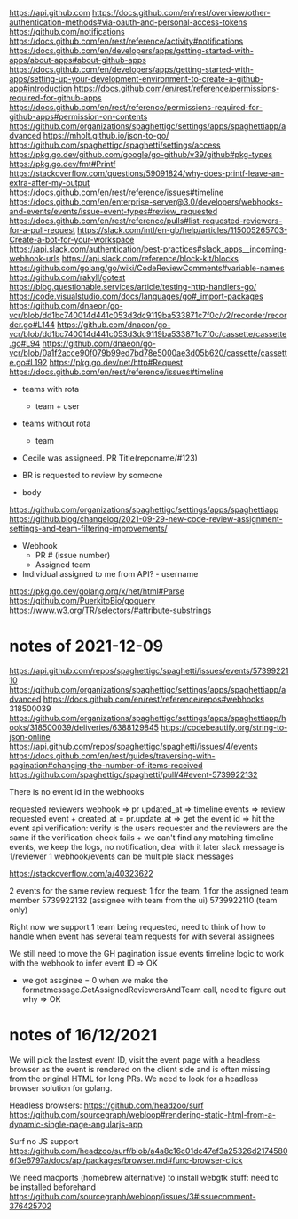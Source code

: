 https://api.github.com
https://docs.github.com/en/rest/overview/other-authentication-methods#via-oauth-and-personal-access-tokens
https://github.com/notifications
https://docs.github.com/en/rest/reference/activity#notifications
https://docs.github.com/en/developers/apps/getting-started-with-apps/about-apps#about-github-apps
https://docs.github.com/en/developers/apps/getting-started-with-apps/setting-up-your-development-environment-to-create-a-github-app#introduction
https://docs.github.com/en/rest/reference/permissions-required-for-github-apps
https://docs.github.com/en/rest/reference/permissions-required-for-github-apps#permission-on-contents
https://github.com/organizations/spaghettigc/settings/apps/spaghettiapp/advanced
https://mholt.github.io/json-to-go/ 
https://github.com/spaghettigc/spaghetti/settings/access
https://pkg.go.dev/github.com/google/go-github/v39/github#pkg-types
https://pkg.go.dev/fmt#Printf
https://stackoverflow.com/questions/59091824/why-does-printf-leave-an-extra-after-my-output
https://docs.github.com/en/rest/reference/issues#timeline
https://docs.github.com/en/enterprise-server@3.0/developers/webhooks-and-events/events/issue-event-types#review_requested
https://docs.github.com/en/rest/reference/pulls#list-requested-reviewers-for-a-pull-request
https://slack.com/intl/en-gb/help/articles/115005265703-Create-a-bot-for-your-workspace
https://api.slack.com/authentication/best-practices#slack_apps__incoming-webhook-urls
https://api.slack.com/reference/block-kit/blocks
https://github.com/golang/go/wiki/CodeReviewComments#variable-names
https://github.com/rakyll/gotest
https://blog.questionable.services/article/testing-http-handlers-go/
https://code.visualstudio.com/docs/languages/go#_import-packages
https://github.com/dnaeon/go-vcr/blob/dd1bc740014d441c053d3dc9119ba533871c7f0c/v2/recorder/recorder.go#L144
https://github.com/dnaeon/go-vcr/blob/dd1bc740014d441c053d3dc9119ba533871c7f0c/cassette/cassette.go#L94
https://github.com/dnaeon/go-vcr/blob/0a1f2acce90f079b99ed7bd78e5000ae3d05b620/cassette/cassette.go#L192
https://pkg.go.dev/net/http#Request
https://docs.github.com/en/rest/reference/issues#timeline

- teams with rota
  - team + user
- teams without rota
  - team

- Cecile was assigneed. PR Title(reponame/#123)
- BR is requested to review by someone
- body


https://github.com/organizations/spaghettigc/settings/apps/spaghettiapp
https://github.blog/changelog/2021-09-29-new-code-review-assignment-settings-and-team-filtering-improvements/

- Webhook 
  - PR # (issue number)
  - Assigned team
- Individual assigned to me from API? - username

https://pkg.go.dev/golang.org/x/net/html#Parse
https://github.com/PuerkitoBio/goquery
https://www.w3.org/TR/selectors/#attribute-substrings

# notes of 2021-12-09
https://api.github.com/repos/spaghettigc/spaghetti/issues/events/5739922110
https://github.com/organizations/spaghettigc/settings/apps/spaghettiapp/advanced
https://docs.github.com/en/rest/reference/repos#webhooks
318500039
https://github.com/organizations/spaghettigc/settings/apps/spaghettiapp/hooks/318500039/deliveries/6388129845
https://codebeautify.org/string-to-json-online
https://api.github.com/repos/spaghettigc/spaghetti/issues/4/events
https://docs.github.com/en/rest/guides/traversing-with-pagination#changing-the-number-of-items-received
https://github.com/spaghettigc/spaghetti/pull/4#event-5739922132

There is no event id in the webhooks

requested reviewers webhook => pr updated_at => timeline events => review requested event + created_at = pr.update_at => get the event id => hit the event api
verification: verify is the users requester and the reviewers are the same
if the verification check fails + we can't find any matching timeline events, we keep the logs, no notification, deal with it later
slack message is 1/reviewer
1 webhook/events can be multiple slack messages

https://stackoverflow.com/a/40323622

2 events for the same review request: 1 for the team, 1 for the assigned team member
5739922132 (assignee with team from the ui)
5739922110 (team only)

Right now we support 1 team being requested, need to think of how to handle when event has several team requests for with several assignees

We still need to move the GH pagination issue events timeline logic to work with the webhook to infer event ID => OK
- we got assginee = 0 when we make the formatmessage.GetAssignedReviewersAndTeam call, need to figure out why  => OK

# notes of 16/12/2021

We will pick the lastest event ID, visit the event page with a headless browser as the event is rendered on the client side
and is often missing from the original HTML for long PRs.
We need to look for a headless browser solution for golang.

Headless browsers:
https://github.com/headzoo/surf
https://github.com/sourcegraph/webloop#rendering-static-html-from-a-dynamic-single-page-angularjs-app

Surf no JS support
https://github.com/headzoo/surf/blob/a4a8c16c01dc47ef3a25326d21745806f3e6797a/docs/api/packages/browser.md#func-browser-click

We need macports (homebrew alternative) to install webgtk stuff:
need to be installed beforehand
https://github.com/sourcegraph/webloop/issues/3#issuecomment-376425702